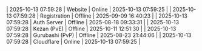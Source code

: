 | 2025-10-13 07:59:28 | Website | Online | 2025-10-13 07:59:25 |
| 2025-10-13 07:59:28 | Registration | Offline | 2025-09-09 16:40:23 |
| 2025-10-13 07:59:28 | Auth Server | Offline | 2025-08-18 09:33:31 |
| 2025-10-13 07:59:28 | Kezan (PvE) | Offline | 2025-10-11 12:51:30 |
| 2025-10-13 07:59:28 | Gurubashi (PvP) | Offline | 2025-08-23 21:44:06 |
| 2025-10-13 07:59:28 | Cloudflare | Online | 2025-10-13 07:59:25 |
